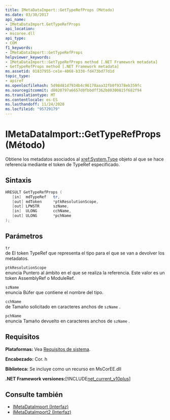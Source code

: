 ```yaml
---
title: IMetaDataImport::GetTypeRefProps (Método)
ms.date: 03/30/2017
api_name:
- IMetaDataImport.GetTypeRefProps
api_location:
- mscoree.dll
api_type:
- COM
f1_keywords:
- IMetaDataImport::GetTypeRefProps
helpviewer_keywords:
- IMetaDataImport::GetTypeRefProps method [.NET Framework metadata]
- GetTypeRefProps method [.NET Framework metadata]
ms.assetid: 01837955-ce1e-4068-b338-fd473bd77d1d
topic_type:
- apiref
ms.openlocfilehash: 5d98481d7934b4c96178aaa32fb0f9378eb359fc
ms.sourcegitcommit: d8020797a6657d0fbbdff362b80300815f682f94
ms.translationtype: MT
ms.contentlocale: es-ES
ms.lasthandoff: 11/24/2020
ms.locfileid: "95729179"
---
```

# <a name="imetadataimportgettyperefprops-method"></a>IMetaDataImport::GetTypeRefProps (Método)

Obtiene los metadatos asociados al <xref:System.Type> objeto al que se hace referencia mediante el token de TypeRef especificado.  
  
## <a name="syntax"></a>Sintaxis  
  
```cpp  
HRESULT GetTypeRefProps (  
   [in]  mdTypeRef   tr,  
   [out] mdToken     *ptkResolutionScope,  
   [out] LPWSTR      szName,  
   [in]  ULONG       cchName,  
   [out] ULONG       *pchName  
);  
```  
  
## <a name="parameters"></a>Parámetros  

 `tr`  
 de El token TypeRef que representa el tipo para el que se van a devolver los metadatos.  
  
 `ptkResolutionScope`  
 enuncia Puntero al ámbito en el que se realiza la referencia. Este valor es un token AssemblyRef o ModuleRef.  
  
 `szName`  
 enuncia Búfer que contiene el nombre del tipo.  
  
 `cchName`  
 de Tamaño solicitado en caracteres anchos de `szName` .  
  
 `pchName`  
 enuncia Tamaño devuelto en caracteres anchos de `szName` .  
  
## <a name="requirements"></a>Requisitos  

 **Plataformas:** Vea [Requisitos de sistema](../../get-started/system-requirements.md).  
  
 **Encabezado:** Cor. h  
  
 **Biblioteca:** Se incluye como un recurso en MsCorEE.dll  
  
 **.NET Framework versiones:**[!INCLUDE[net_current_v10plus](../../../../includes/net-current-v10plus-md.md)]  
  
## <a name="see-also"></a>Consulte también

- [IMetaDataImport (Interfaz)](imetadataimport-interface.md)
- [IMetaDataImport2 (Interfaz)](imetadataimport2-interface.md)
